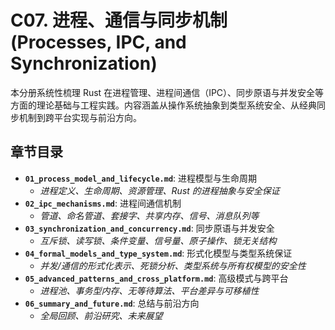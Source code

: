 # C07. 进程、通信与同步机制 (Processes, IPC, and Synchronization)

本分册系统性梳理 Rust 在进程管理、进程间通信（IPC）、同步原语与并发安全等方面的理论基础与工程实践。内容涵盖从操作系统抽象到类型系统安全、从经典同步机制到跨平台实现与前沿方向。

## 章节目录

- **`01_process_model_and_lifecycle.md`**: 进程模型与生命周期
  - *进程定义、生命周期、资源管理、Rust 的进程抽象与安全保证*
- **`02_ipc_mechanisms.md`**: 进程间通信机制
  - *管道、命名管道、套接字、共享内存、信号、消息队列等*
- **`03_synchronization_and_concurrency.md`**: 同步原语与并发安全
  - *互斥锁、读写锁、条件变量、信号量、原子操作、锁无关结构*
- **`04_formal_models_and_type_system.md`**: 形式化模型与类型系统保证
  - *并发/通信的形式化表示、死锁分析、类型系统与所有权模型的安全性*
- **`05_advanced_patterns_and_cross_platform.md`**: 高级模式与跨平台
  - *进程池、事务型内存、无等待算法、平台差异与可移植性*
- **`06_summary_and_future.md`**: 总结与前沿方向
  - *全局回顾、前沿研究、未来展望*
